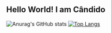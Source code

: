 ## Hello World! I am Cândido

![Anurag's GitHub stats](https://github-readme-stats.vercel.app/api?username=CandidoRPNeto&show_icons=true&theme=dark&hide_title=true)
[![Top Langs](https://github-readme-stats.vercel.app/api/top-langs/?username=CandidoRPNeto&layout=compact&theme=dark)](https://github.com/anuraghazra/github-readme-stats)
